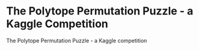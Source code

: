 # The Polytope Permutation Puzzle - a Kaggle Competition
The Polytope Permutation Puzzle - a Kaggle competition
